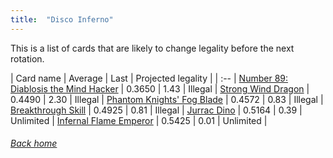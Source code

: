 ```yaml
---
title:  "Disco Inferno"
---
```


This is a list of cards that are likely to change legality before the next rotation.

| Card name | Average | Last | Projected legality |
| :-- |
[Number 89: Diablosis the Mind Hacker](https://db.ygoprodeck.com/card/?search=Number%2089:%20Diablosis%20the%20Mind%20Hacker) | 0.3650 | 1.43 | Illegal |
[Strong Wind Dragon](https://db.ygoprodeck.com/card/?search=Strong%20Wind%20Dragon) | 0.4490 | 2.30 | Illegal |
[Phantom Knights' Fog Blade](https://db.ygoprodeck.com/card/?search=Phantom%20Knights'%20Fog%20Blade) | 0.4572 | 0.83 | Illegal |
[Breakthrough Skill](https://db.ygoprodeck.com/card/?search=Breakthrough%20Skill) | 0.4925 | 0.81 | Illegal |
[Jurrac Dino](https://db.ygoprodeck.com/card/?search=Jurrac%20Dino) | 0.5164 | 0.39 | Unlimited |
[Infernal Flame Emperor](https://db.ygoprodeck.com/card/?search=Infernal%20Flame%20Emperor) | 0.5425 | 0.01 | Unlimited |

###### [Back home](index)